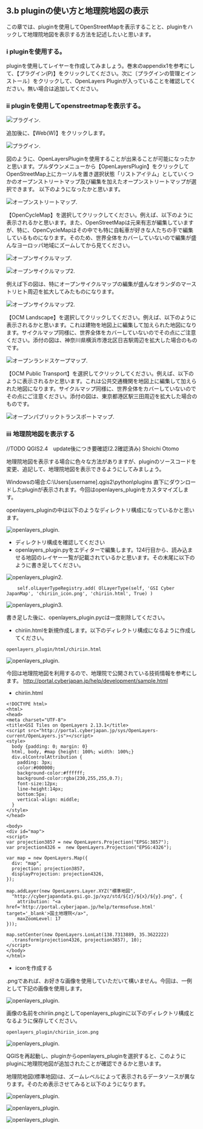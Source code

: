 ## 3.b pluginの使い方と地理院地図の表示

この章では、pluginを使用してOpenStreetMapを表示することと、pluginをハックして地理院地図を表示する方法を記述したいと思います。

### i pluginを使用する。

pluginを使用してレイヤーを作成してみましょう。巻末のappendix1を参考にして、【プラグイン(P)】をクリックしてください。次に〔プラグインの管理とインストール〕をクリックして、OpenLayers Pluginが入っていることを確認してください。無い場合は追加してください。

### ii pluginを使用してopenstreetmapを表示する。

![プラグイン](./img/3-2-1.png).

追加後に、【Web(W)】をクリックします。

![プラグイン](./img/3-2-2.png).

図のように、OpenLayersPluginを使用することが出来ることが可能になったかと思います。プルダウンメニューから【OpenLayersPlugin】をクリックしてOpenStreetMap上にカーソルを置き選択状態「リストアイテム」としていくつかのオープンストリートマップ及び編集を加えたオープンストリートマップが選択できます。
以下のようになったかと思います。

![オープンストリートマップ](./img/3-2-3.png).

【OpenCycleMap】を選択してクリックしてください。例えば、以下のように表示されるかと思います。また、OpenStreetMapは元来有志が編集していますが、特に、OpenCycleMapはその中でも特に自転車が好きな人たちの手で編集しているものになります。そのため、世界全体をカバーしていないので編集が盛んなヨーロッパ地域にズームしてから見てください。

![オープンサイクルマップ](./img/3-2-4.png).

![オープンサイクルマップ2](./img/3-2-5.png).

例えば下の図は、特にオープンサイクルマップの編集が盛んなオランダのマーストリヒト周辺を拡大してみたものになります。

![オープンサイクルマップ2](./img/3-2-6.png).

【OCM Landscape】を選択してクリックしてください。例えば、以下のように表示されるかと思います。これは建物を地図上に編集して加えられた地図になります。サイクルマップ同様に、世界全体をカバーしていないのでその点にご注意ください。添付の図は、神奈川県横浜市港北区日吉駅周辺を拡大した場合のものです。

![オープンランドスケープマップ](./img/3-2-7.png).

【OCM Public Transport】を選択してクリックしてください。例えば、以下のように表示されるかと思います。これは公共交通機関を地図上に編集して加えられた地図になります。サイクルマップ同様に、世界全体をカバーしていないのでその点にご注意ください。添付の図は、東京都港区駅三田周辺を拡大した場合のものです。

![オープンパブリックトランスポートマップ](./img/3-2-8.png).

### iii 地理院地図を表示する

//TODO QGIS2.4　update後につき要確認(2.2確認済み) Shoichi Otomo

地理院地図を表示する場合に色々な方法がありますが、pluginのソースコードを変更、追記して、地理院地図を表示できるようにしてみましょう。

Windowsの場合:C:\Users\[username]\.qgis2\python\plugins
直下にダウンロードしたpluginが表示されます。今回はopenlayers_pluginをカスタマイズします。

openlayers_pluginの中は以下のようなディレクトリ構成になっているかと思います。

![openlayers_plugin](./img/3-2-8a.png).

- ディレクトリ構成を確認してください
- openlayers_plugin.pyをエディターで編集します。124行目から、読み込ませる地図のレイヤー一覧が記載されているかと思います。その末尾に以下のように書き足してください。

![openlayers_plugin2](./img/3-2-9.png).

```
    self.olLayerTypeRegistry.add( OlLayerType(self, 'GSI Cyber JapanMap', 'chiriin_icon.png', 'chiriin.html', True) )
```

![openlayers_plugin3](./img/3-2-10.png).

書き足した後に、openlayers_plugin.pycは一度削除してください。

- chiriin.htmlを新規作成します。以下のディレクトリ構成になるように作成してください。

```
openlayers_plugin/html/chiriin.html
```

![openlayers_plugin](./img/3-2-12.png).

今回は地理院地図を利用するので、地理院で公開されている技術情報を参考にします。
http://portal.cyberjapan.jp/help/development/sample.html

- chiriin.html

```
<!DOCTYPE html>
<html>
<head>
<meta charset="UTF-8">
<title>GSI Tiles on OpenLayers 2.13.1</title>
<script src="http://portal.cyberjapan.jp/sys/OpenLayers-current/OpenLayers.js"></script>
<style>
  body {padding: 0; margin: 0}
  html, body, #map {height: 100%; width: 100%;}
  div.olControlAttribution {
    padding: 3px;
    color:#000000;
    background-color:#ffffff;
    background-color:rgba(230,255,255,0.7);
    font-size:12px;
    line-height:14px;
    bottom:5px;
    vertical-align: middle;
  }
</style>
</head>

<body>
<div id="map">
<script>
var projection3857 = new OpenLayers.Projection("EPSG:3857");
var projection4326 =  new OpenLayers.Projection("EPSG:4326");

var map = new OpenLayers.Map({
  div: "map",
  projection: projection3857,
  displayProjection: projection4326,
});

map.addLayer(new OpenLayers.Layer.XYZ("標準地図", 
  "http://cyberjapandata.gsi.go.jp/xyz/std/${z}/${x}/${y}.png", {
    attribution: "<a href='http://portal.cyberjapan.jp/help/termsofuse.html' target='_blank'>国土地理院</a>",
    maxZoomLevel: 17
}));

map.setCenter(new OpenLayers.LonLat(138.7313889, 35.3622222)
  .transform(projection4326, projection3857), 10);
</script>
</body>
</html>
```

- iconを作成する

.pngであれば、お好きな画像を使用していただいて構いません。今回は、一例として下記の画像を使用します。

![openlayers_plugin](./img/chiriin_icon.png).

画像の名前をchiriin.pngとしてopenlayers_pluginに以下のディレクトリ構成となるように保存してください。

```
openlayers_plugin/chiriin_icon.png
```

![openlayers_plugin](./img/3-2-13.png).

QGISを再起動し、pluginからopenlayers_pluginを選択すると、このようにpluginに地理院地図が追加されたことが確認できるかと思います。

地理院地図(標準地図)は、ズームレベルによって表示されるデータソースが異なります。そのため表示させてみると以下のようになります。

![openlayers_plugin](./img/3-2-14.png).

![openlayers_plugin](./img/3-2-15.png).

![openlayers_plugin](./img/3-2-16.png).